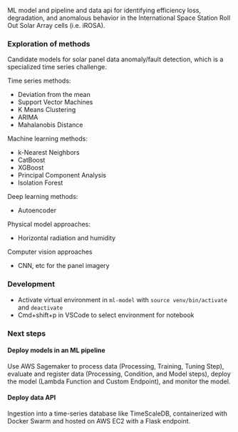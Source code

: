 ML model and pipeline and data api for identifying efficiency loss, degradation, and anomalous behavior in the International Space Station Roll Out Solar Array cells (i.e. iROSA).

### Exploration of methods
Candidate models for solar panel data anomaly/fault detection, which is a specialized time series challenge.

Time series methods:
* Deviation from the mean
* Support Vector Machines
* K Means Clustering
* ARIMA
* Mahalanobis Distance 

Machine learning methods:
* k-Nearest Neighbors
* CatBoost
* XGBoost
* Principal Component Analysis
* Isolation Forest

Deep learning methods:
* Autoencoder

Physical model approaches:
* Horizontal radiation and humidity

Computer vision approaches
* CNN, etc for the panel imagery

### Development

* Activate virtual environment in `ml-model` with `source venv/bin/activate` and `deactivate`
* Cmd+shift+p in VSCode to select environment for notebook

### Next steps

#### Deploy models in an ML pipeline
Use AWS Sagemaker to process data (Processing, Training, Tuning Step), evaluate and register data (Processing, Condition, and Model steps), deploy the model (Lambda Function and Custom Endpoint), and monitor the model.

#### Deploy data API
Ingestion into a time-series database like TimeScaleDB, containerized with Docker Swarm and hosted on AWS EC2 with a Flask endpoint.